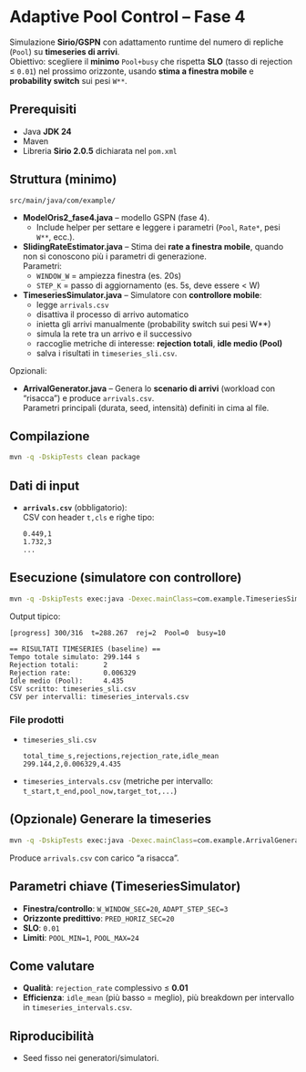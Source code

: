 # Adaptive Pool Control – Fase 4

Simulazione **Sirio/GSPN** con adattamento runtime del numero di repliche (`Pool`) su **timeseries di arrivi**.  
Obiettivo: scegliere il **minimo** `Pool+busy` che rispetta **SLO** (tasso di rejection ≤ `0.01`) nel prossimo orizzonte, usando **stima a finestra mobile** e **probability switch** sui pesi `W**`.

## Prerequisiti
- Java **JDK 24**
- Maven
- Libreria **Sirio 2.0.5** dichiarata nel `pom.xml`

## Struttura (minimo)
`src/main/java/com/example/`
- **ModelOris2_fase4.java** – modello GSPN (fase 4). 
  - Include helper per settare e leggere i parametri (`Pool`, `Rate*`, pesi `W**`, ecc.).
- **SlidingRateEstimator.java** – Stima dei **rate a finestra mobile**, quando non si conoscono più i parametri di generazione.  
  Parametri:  
  - `WINDOW_W` = ampiezza finestra (es. 20s)  
  - `STEP_K` = passo di aggiornamento (es. 5s, deve essere < W)
- **TimeseriesSimulator.java** – Simulatore con **controllore mobile**:  
  - legge `arrivals.csv`  
  - disattiva il processo di arrivo automatico  
  - inietta gli arrivi manualmente (probability switch sui pesi W**)  
  - simula la rete tra un arrivo e il successivo  
  - raccoglie metriche di interesse: **rejection totali**, **idle medio (Pool)**  
  - salva i risultati in `timeseries_sli.csv`.


Opzionali:
- **ArrivalGenerator.java** – Genera lo **scenario di arrivi** (workload con “risacca”) e produce `arrivals.csv`.  
  Parametri principali (durata, seed, intensità) definiti in cima al file.

## Compilazione
```bash
mvn -q -DskipTests clean package
```

## Dati di input
- **`arrivals.csv`** (obbligatorio):  
  CSV con header `t,cls` e righe tipo:
  ```
  0.449,1
  1.732,3
  ...
  ```

## Esecuzione (simulatore con controllore)
```bash
mvn -q -DskipTests exec:java -Dexec.mainClass=com.example.TimeseriesSimulator
```

Output tipico:
```
[progress] 300/316  t=288.267  rej=2  Pool=0  busy=10

== RISULTATI TIMESERIES (baseline) ==
Tempo totale simulato: 299.144 s
Rejection totali:      2
Rejection rate:        0.006329
Idle medio (Pool):     4.435
CSV scritto: timeseries_sli.csv
CSV per intervalli: timeseries_intervals.csv
```

### File prodotti
- `timeseries_sli.csv`
  ```
  total_time_s,rejections,rejection_rate,idle_mean
  299.144,2,0.006329,4.435
  ```
- `timeseries_intervals.csv`
  (metriche per intervallo: `t_start,t_end,pool_now,target_tot,...`)

## (Opzionale) Generare la timeseries
```bash
mvn -q -DskipTests exec:java -Dexec.mainClass=com.example.ArrivalGenerator
```
Produce `arrivals.csv` con carico “a risacca”.

## Parametri chiave (TimeseriesSimulator)
- **Finestra/controllo**: `W_WINDOW_SEC=20`, `ADAPT_STEP_SEC=3`
- **Orizzonte predittivo**: `PRED_HORIZ_SEC=20`
- **SLO**: `0.01`
- **Limiti**: `POOL_MIN=1`, `POOL_MAX=24`

## Come valutare
- **Qualità**: `rejection_rate` complessivo ≤ **0.01**
- **Efficienza**: `idle_mean` (più basso = meglio), più breakdown per intervallo in `timeseries_intervals.csv`.

## Riproducibilità
- Seed fisso nei generatori/simulatori.

